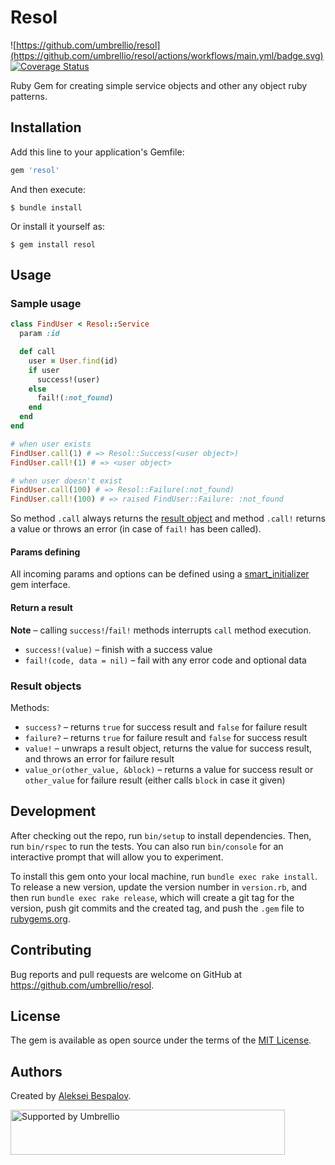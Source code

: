 # Resol

![https://github.com/umbrellio/resol](https://github.com/umbrellio/resol/actions/workflows/main.yml/badge.svg)
[![Coverage Status](https://coveralls.io/repos/github/umbrellio/resol/badge.svg?branch=master)](https://coveralls.io/github/umbrellio/resol?branch=master)

Ruby Gem for creating simple service objects and other any object ruby patterns.

## Installation

Add this line to your application's Gemfile:

```ruby
gem 'resol'
```

And then execute:

    $ bundle install

Or install it yourself as:

    $ gem install resol

## Usage

### Sample usage

```ruby
class FindUser < Resol::Service
  param :id

  def call
    user = User.find(id)
    if user
      success!(user)
    else
      fail!(:not_found)
    end
  end
end

# when user exists
FindUser.call(1) # => Resol::Success(<user object>)
FindUser.call!(1) # => <user object>

# when user doesn't exist
FindUser.call(100) # => Resol::Failure(:not_found)
FindUser.call!(100) # => raised FindUser::Failure: :not_found
```

So method `.call` always returns the [result object](#result-objects)
and method `.call!` returns a value or throws an error (in case of `fail!` has been called).

#### Params defining

All incoming params and options can be defined using a [smart_initializer](https://github.com/smart-rb/smart_initializer) gem interface.

#### Return a result

**Note** – calling `success!`/`fail!` methods interrupts `call` method execution.

- `success!(value)` – finish with a success value
- `fail!(code, data = nil)` – fail with any error code and optional data

### Result objects

Methods:

- `success?` – returns `true` for success result and `false` for failure result
- `failure?` – returns `true` for failure result and `false` for success result
- `value!` – unwraps a result object, returns the value for success result, and throws an error for failure result
- `value_or(other_value, &block)` – returns a value for success result or `other_value` for failure result (either calls `block` in case it given)

## Development

After checking out the repo, run `bin/setup` to install dependencies. Then, run `bin/rspec` to run the tests.
You can also run `bin/console` for an interactive prompt that will allow you to experiment.

To install this gem onto your local machine, run `bundle exec rake install`. To release a new version, update the version number in `version.rb`, and then run `bundle exec rake release`, which will create a git tag for the version, push git commits and the created tag, and push the `.gem` file to [rubygems.org](https://rubygems.org).

## Contributing

Bug reports and pull requests are welcome on GitHub at https://github.com/umbrellio/resol.

## License

The gem is available as open source under the terms of the [MIT License](https://opensource.org/licenses/MIT).

## Authors

Created by [Aleksei Bespalov](https://github.com/nulldef).

<a href="https://github.com/umbrellio/">
<img style="float: left;" src="https://umbrellio.github.io/Umbrellio/supported_by_umbrellio.svg" alt="Supported by Umbrellio" width="439" height="72">
</a>
